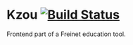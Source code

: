 # Kzou [![Build Status](https://travis-ci.org/Alexgalinier/kzou.svg?branch=master)](https://travis-ci.org/Alexgalinier/kzou)
Frontend part of a Freinet education tool.
